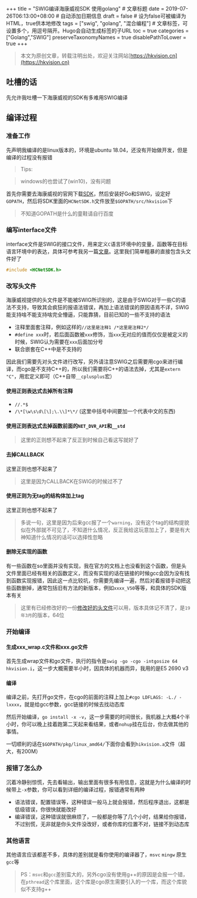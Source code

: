 +++
title = "SWIG编译海康威视SDK 使用golang"  # 文章标题
date = 2019-07-26T06:13:00+08:00  # 自动添加日期信息
draft = false  # 设为false可被编译为HTML，true供本地修改
tags = ["swig", "golang", "混合编程"]  # 文章标签，可设置多个，用逗号隔开。Hugo会自动生成标签的子URL
toc = true
categories = ["Golang","SWIG"]
preserveTaxonomyNames = true
disablePathToLower = true
+++

> 本文为原创文章，转载注明出处，欢迎关注网站[https://hkvision.cn](https://hkvision.cn)

## 吐槽的话
先允许我吐槽一下海康威视的SDK有多难用SWIG编译

## 编译过程
### 准备工作
先声明我编译的是linux版本的，环境是ubuntu 18.04，还没有开始做开发，但是编译的过程没有报错

> Tips:

> windows的也尝试了(win10)，没有问题

首先你需要去海康威视的官网下载[SDK][SDK]，然后安装好Go和SWIG，设定好`GOPATH`，然后将SDK里面的`HCNetSDK.h`文件放至`$GOPATH/src/hkvision`下

>不知道GOPATH是什么的童鞋请自行百度

### 编写interface文件
interface文件是SWIG的接口文件，用来定义`C`语言环境中的变量，函数等在目标语言环境中的表达，具体可参考我另一篇[文章][interface编写]。这里我们简单粗暴的直接包含头文件好了

``` C
#include <HCNetSDK.h>
```

### 改写头文件
海康威视提供的头文件是不能被SWIG所识别的，这是由于SWIG对于一些C的语法不支持，导致其会疯狂的报语法错误，再加上语法错误的原因语焉不详，SWIG能支持啥不能支持啥完全懵逼，只能靠猜，目前已知的一些不支持的语法

- 注释里面套注释，例如这样的`//这里是注释1 /*这里是注释2*/`
- `#define xxx`时，若后面函数被`xxx`修饰，当`xxx`无对应的值而仅仅是被定义的时候，SWIG认为需要在`xxx`后面加分号
- 联合嵌套在C++中是不支持的

因此我们需要先对头文件进行改写，另外请注意SWIG之后需要用cgo来进行编译，而cgo是不支持C++的，所以我们需要将C++的语法去掉，尤其是`extern "C"`，用宏定义即可（C++自带`__cplusplus`宏）

#### 使用正则表达式去掉所有注释
- `//.*$` 
- `/\*[\w\s\d\[\];\.\\]*\*/` (这里中括号中间要加一个代表中文的东西)

#### 使用正则表达式去掉函数前面的`NET_DVR_API`和`__std`

>这里的正则想不起来了反正到时候自己看这写就好了

#### 去掉CALLBACK
这里正则也想不起来了

>这里是因为CALLBACK在SWIG的时候过不了

#### 使用正则为无tag的结构体加上tag
这里正则也想不起来了

>多说一句，这里是因为后来gcc报了一个`warning`，没有这个tag的结构提貌似在外部就不可见了，不知道什么情况，反正我给这玩意加上了，要是有大神知道什么情况的话可以选择性忽略

#### 删除无实现的函数
有一些函数在so里面并没有实现，我在官方的文档上也没看到这个函数，但是头文件里面已经有相关的函数定义，而没有实现的话在链接的时候gcc会因为没有找到函数实现报错，因此这一点比较坑，你需要先编译一遍，然后对着报错手动把这些函数删掉，通常包括旧有方法的新版本，例如`xxxx_V50`等等，和具体的SDK版本有关

> 这里有已经修改好的一份[修改好的头文件]可以用，版本具体记不清了，是`19年3月`的版本，64位

### 开始编译
#### 生成xxx_wrap.c文件和xxx.go文件
首先生成wrap文件和go文件，执行的指令是`swig -go -cgo -intgosize 64 hkvision.i`，这一步大概需要半小时，因具体的机器而异，我用的是E5 2690 v3

#### 编译
编译之前，先打开go文件，在cgo的前面的注释上加上`#cgo LDFLAGS: -L./ -lxxxx`，就是给gcc参数，gcc链接的时候去找动态库

然后开始编译，`go install -x -v`，这一步需要的时间很长，我机器上大概4个半小时，你可以晚上挂着跑第二天起来看结果，或者`nohup`挂在后台，你去做其他的事情。

一切顺利的话在`$GOPATH/pkg/linux_amd64/`下面你会看到`hikvision.a`文件（超大，有200M）

### 报错了怎么办
沉着冷静别惊慌，先去看输出，输出里面有很多有用信息，这就是为什么编译的时候带上`-x`参数，你可以看到详细的编译过程，报错通常有两种

- 语法错误，配置错误等，这种错误一般马上就会报错，然后程序退出，这都是低级错误，你很快就能改好
- 编译错误，这种错误就很麻烦了，一般都是你等了几个小时，结果给你报错，不过别慌，无非就是你头文件没改好，或者你库的位置不对，链接不到动态库

### 其他语言
其他语言应该都差不多，具体的差别就是看你使用的编译器了，`msvc` `mingw` 原生`gcc`等

>PS：`msvc`和`gcc`差别蛮大的，另外cgo没有使用g++的原因是会报一个错，在`pthread`这个库里面，这个库是cgo原生需要引入的一个库，而这个库貌似不支持g++

[SDK]: https://www.hikvision.com/cn/download_61.html
[interface编写]: https://hkvision.cn/2019/07/26/swig-%E4%BB%A5python%E4%B8%BA%E4%BE%8B/
[修改好的头文件]: https://raw.githubusercontent.com/HaoKunT/github-content/master/content/blog/post/SWIG编译海康威视SDK-使用golang/HCNetSDK.h